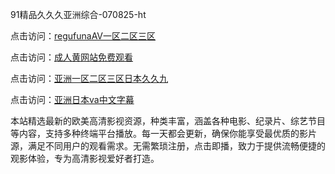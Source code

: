 91精品久久久亚洲综合-070825-ht

点击访问：<a href="https://tfda.pages.dev/">regufunaAV一区二区三区</a>

点击访问：<a href="https://bsdf-5f5.pages.dev/">成人黄网站免费观看</a>

点击访问：<a href="https://cfad.pages.dev/">亚洲一区二区三区日本久久九</a>

点击访问：<a href="https://gfd-5xg.pages.dev/">亚洲日本va中文字幕</a>

本站精选最新的欧美高清影视资源，种类丰富，涵盖各种电影、纪录片、综艺节目等内容，支持多种终端平台播放。每一天都会更新，确保你能享受最优质的影片源，满足不同用户的观看需求。无需繁琐注册，点击即播，致力于提供流畅便捷的观影体验，专为高清影视爱好者打造。

<span style="display:none;">[Canonical link](https://github.com/phu20250708/phu13 ）</span>

